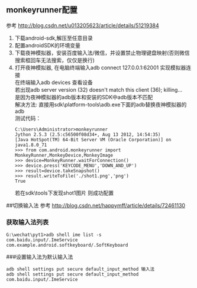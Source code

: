 ## monkeyrunner配置
参考 http://blog.csdn.net/u013205623/article/details/51219384
1) 下载android-sdk,解压至任意目录
2) 配置androidSDK的环境变量
3) 下载夜神模拟器，安装百度输入法/微信，并设置禁止物理键盘映射(否则微信搜索框回车无法搜索，仅仅是换行)
4) 打开夜神模拟器, 在电脑终端输入adb connect 127.0.0.1:62001 实现模拟器连接\
    在终端输入adb devices 查看设备\
   若出现adb server version (32) doesn't match this client (36); killing...\
   是因为夜神模拟器的adb版本和安装的SDK中adb版本不匹配\
   解决方法: 直接用sdk\platform-tools\adb.exe下面的adb替换夜神模拟器的adb\
    测试代码：
    ```
    C:\Users\Administrator>monkeyrunner
    Jython 2.5.3 (2.5:c56500f08d34+, Aug 13 2012, 14:54:35)
    [Java HotSpot(TM) 64-Bit Server VM (Oracle Corporation)] on java1.8.0_71
    >>> from com.android.monkeyrunner import MonkeyRunner,MonkeyDevice,MonkeyImage
    >>> device=MonkeyRunner.waitForConnection()
    >>> device.press('KEYCODE_MENU','DOWN_AND_UP')
    >>> result=device.takeSnapshot()
    >>> result.writeToFile('./shot1.png','png')
    True
    ```
    若在sdk\tools下发现shot1图片  则成功配置


##切换输入法
参考 http://blog.csdn.net/happymff/article/details/72461130
### 获取输入法列表
```
G:\wechat\pyt1>adb shell ime list -s
com.baidu.input/.ImeService
com.example.android.softkeyboard/.SoftKeyboard
```
###设置输入法为默认输入法
```
adb shell settings put secure default_input_method 输入法
adb shell settings put secure default_input_method com.baidu.input/.ImeService
```
